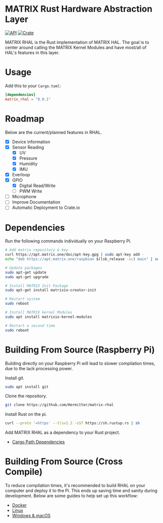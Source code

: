 # MATRIX Rust Hardware Abstraction Layer

[![API](https://docs.rs/matrix_rhal/badge.svg)](https://docs.rs/matrix_rhal/0.0.0/matrix_rhal/)
[![Crate](https://img.shields.io/crates/v/matrix-rhal.svg)](https://crates.io/crates/matrix_rhal)

MATRIX RHAL is the Rust implementation of MATRIX HAL. The goal is to center around calling the MATRIX Kernel Modules and have most/all of HAL's features in this layer.

# Usage

Add this to your `Cargo.toml`:

```toml
[dependencies]
matrix_rhal = "0.0.1"
```

# Roadmap

Below are the current/planned features in RHAL.

- [x] Device information
- [x] Sensor Reading
  - [x] UV
  - [x] Pressure
  - [x] Humidity
  - [x] IMU
- [x] Everloop
- [x] GPIO
  - [x] Digital Read/Write
  - [ ] PWM Write
- [ ] Microphone
- [ ] Improve Documentation
- [ ] Automatic Deployment to Crate.io

# Dependencies

Run the following commands individually on your Raspberry Pi.

```bash
# Add matrix repository & key
curl https://apt.matrix.one/doc/apt-key.gpg | sudo apt-key add -
echo "deb https://apt.matrix.one/raspbian $(lsb_release -sc) main" | sudo tee /etc/apt/sources.list.d/matrixlabs.list

# Update packages
sudo apt-get update
sudo apt-get upgrade

# Install MATRIX Init Package
sudo apt-get install matrixio-creator-init

# Restart system
sudo reboot

# Install MATRIX kernel Modules
sudo apt install matrixio-kernel-modules

# Restart a second time
sudo reboot
```

# Building From Source (Raspberry Pi)

Building directly on your Raspberry Pi will lead to slower compilation times, due to the lack processing power.

Install git.

```bash
sudo apt install git
```

Clone the repository.

```bash
git clone https://github.com/Hermitter/matrix-rhal
```

Install Rust on the pi.

```bash
curl --proto '=https' --tlsv1.2 -sSf https://sh.rustup.rs | sh
```

Add MATRIX RHAL as a dependency to your Rust project.

- [Cargo Path Dependencies](https://doc.rust-lang.org/cargo/reference/specifying-dependencies.html#specifying-path-dependencies)

# Building From Source (Cross Compile)

To reduce compilation times, it's recommended to build RHAL on your computer and deploy it to the Pi. This ends up saving time and sanity during development. Below are some guides to help set up this workflow:

- [Docker](https://github.com/rust-embedded/cross)
- [Linux](https://chacin.dev/blog/cross-compiling-rust-for-the-raspberry-pi)
- [Windows & macOS](https://dev.to/h_ajsf/cross-compiling-rust-for-raspberry-pi-4iai)
